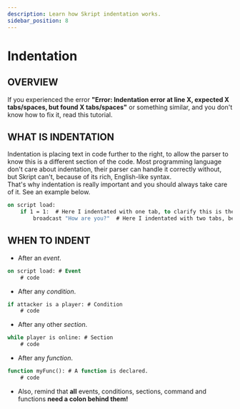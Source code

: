 ```yaml
---
description: Learn how Skript indentation works.
sidebar_position: 8
---
```


# Indentation

## OVERVIEW

If you experienced the error **"Error: Indentation error at line X, expected X tabs/spaces, but found X tabs/spaces"** or something similar, and you don't know how to fix it, read this tutorial.

## WHAT IS INDENTATION

Indentation is placing text in code further to the right, to allow the parser to know this is a different section of the code. Most programming language don't care about indentation, their parser can handle it correctly without, but Skript can't, because of its rich, English-like syntax.  
That's why indentation is really important and you should always take care of it. See an example below.

```vb
on script load:
    if 1 = 1:  # Here I indentated with one tab, to clarify this is the section after the event.
        broadcast "How are you?"  # Here I indentated with two tabs, because this is a section after a condition, that already was indentated.
```

## WHEN TO INDENT

-   After an _event_.

```vb
on script load: # Event
    # code
```

-   After any _condition_.

```vb
if attacker is a player: # Condition
    # code
```

-   After any other _section_.

```vb
while player is online: # Section
    # code
```

-   After any _function_.

```vb
function myFunc(): # A function is declared.
    # code
```

-   Also, remind that **all** events, conditions, sections, command and functions **need a colon behind them!**

